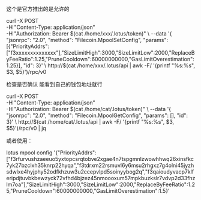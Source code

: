 这个是官方推出的是允许的 


curl -X POST \
     -H "Content-Type: application/json" \
     -H "Authorization: Bearer $(cat /home/xxx/.lotus/token)" \
     --data '{ "jsonrpc": "2.0", "method": "Filecoin.MpoolSetConfig", "params": [{"PriorityAddrs":["f3xxxxxxxxxxxxxx"],"SizeLimitHigh":3000,"SizeLimitLow":2000,"ReplaceByFeeRatio":1.25,"PruneCooldown":60000000000,"GasLimitOverestimation":1.25}], "id": 3}' \
     http://$(cat /home/xxx/.lotus/api | awk -F\/ '{printf "%s:%s", $3, $5}')/rpc/v0
     
     
 检查是否确认 能看到自己的钱包地址就行
 
 curl -X POST \
     -H "Content-Type: application/json" \
     -H "Authorization: Bearer $(cat /home/cat/.lotus/token)" \
     --data '{ "jsonrpc": "2.0", "method": "Filecoin.MpoolGetConfig", "params": [], "id": 3}' \
     http://$(cat /home/cat/.lotus/api | awk -F\/ '{printf "%s:%s", $3, $5}')/rpc/v0 | jq


或者使用：
 
 lotus mpool config '{"PriorityAddrs":["f3rfurvushzaeeuo5yxtopcsrqtobve2xgae4n7tspgmnlzwowhhwq26xinsfkc7yk27bzclxh35knrp22hyqa","f3tdrxm22rsmuvl6y6msu2rhgxz7g4olni45jyzhsdwlxe4hyjphy52odfkhzuw3u2ccepvlpd5soinyybog2q","f3qaioudyvacp7klferipdjtuvbkbewzyck72vfhd4bjzez45nmoooxum57mpkbuzkslr7vdvp2d33fhzlm7oa"],"SizeLimitHigh":3000,"SizeLimitLow":2000,"ReplaceByFeeRatio":1.25,"PruneCooldown":60000000000,"GasLimitOverestimation":1.5}'
